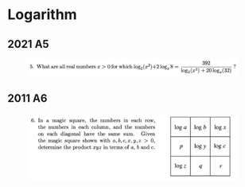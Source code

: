 # Logarithm

## 2021 A5

<figure><img src="../.gitbook/assets/截屏2022-11-15 下午10.18.28.png" alt=""><figcaption></figcaption></figure>

## 2011 A6

<figure><img src="../.gitbook/assets/截屏2022-11-17 下午11.36.45.png" alt=""><figcaption></figcaption></figure>
